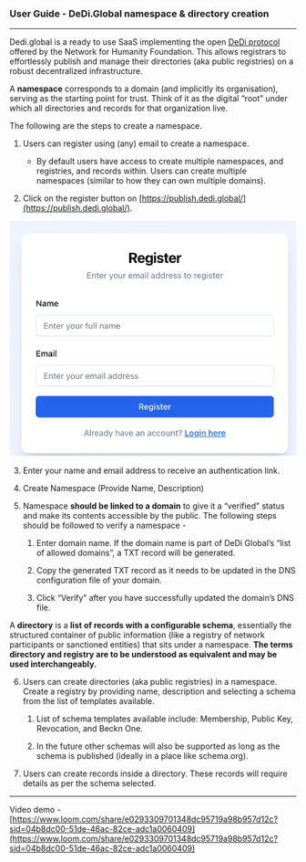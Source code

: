 ### User Guide \- DeDi.Global namespace & directory creation

---

Dedi.global is a ready to use SaaS implementing the open [DeDi protocol](https://github.com/LF-Decentralized-Trust-labs/DeDi) offered by the Network for Humanity Foundation. This allows registrars to effortlessly publish and manage their directories (aka public registries) on a robust decentralized infrastructure.

A **namespace** corresponds to a domain (and implicitly its organisation), serving as the starting point for trust. Think of it as the digital “root” under which all directories and records for that organization live.

The following are the steps to create a namespace. 

1. Users can register using (any) email to create a namespace.  

   - By default users have access to create multiple namespaces, and registries, and records within. Users can create multiple namespaces (similar to how they can own multiple domains).

2. Click on the register button on [https://publish.dedi.global/](https://publish.dedi.global/). 

![image](../assets/screenshot-register.png)

3. Enter your name and email address to receive an authentication link. 

4. Create Namespace (Provide Name, Description)

5. Namespace **should be linked to a domain** to give it a “verified” status and make its contents accessible by the public. The following steps should be followed to verify a namespace \- 

   1. Enter domain name. If the domain name is part of DeDi Global’s “list of allowed domains”, a TXT record will be generated.

   2. Copy the generated TXT record as it needs to be updated in the DNS configuration file of your domain.

   3. Click “Verify” after you have successfully updated the domain’s DNS file.

A **directory** is a **list of records with a configurable schema**, essentially the structured container of public information (like a registry of network participants or sanctioned entities) that sits under a namespace. **The terms directory and registry are to be understood as equivalent and may be used interchangeably.**

6. Users can create directories (aka public registries) in a namespace. Create a registry by providing name, description and selecting a schema from the list of templates available. 

   1. List of schema templates available include: Membership, Public Key, Revocation, and Beckn One. 

   2. In the future other schemas will also be supported as long as the schema is published (ideally in a place like schema.org). 

7. Users can create records inside a directory. These records will require details as per the schema selected.

---

Video demo \- [https://www.loom.com/share/e0293309701348dc95719a98b957d12c?sid=04b8dc00-51de-46ac-82ce-adc1a0060409](https://www.loom.com/share/e0293309701348dc95719a98b957d12c?sid=04b8dc00-51de-46ac-82ce-adc1a0060409)